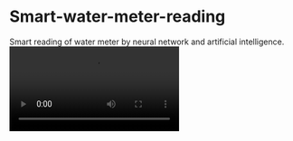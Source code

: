 # Smart-water-meter-reading
Smart reading of water meter by neural network and artificial intelligence.
![Video Description](result.mp4)

